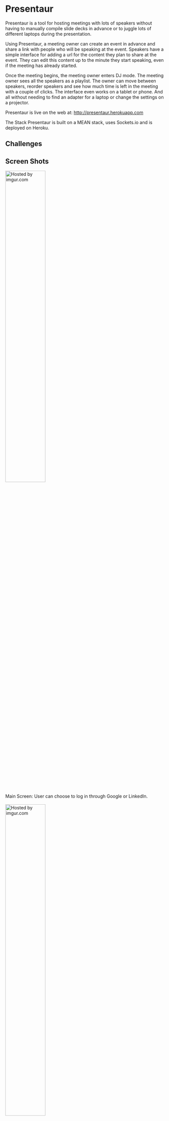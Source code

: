 Presentaur
==========

Presentaur is a tool for hosting meetings with lots of speakers without having to manually compile slide decks in advance or to juggle lots of different laptops during the presentation. 

Using Presentaur, a meeting owner can create an event in advance and share a link with people who will be speaking at the event. Speakers have a simple interface for adding a url for the content they plan to share at the event. They can edit this content up to the minute they start speaking, even if the meeting has already started. 

Once the meeting begins, the meeting owner enters DJ mode. The meeting owner sees all the speakers as a playlist. The owner can move between speakers, reorder speakers and see how much time is left in the meeting with a couple of clicks. The interface even works on a tablet or phone. And all without needing to find an adapter for a laptop or change the settings on a projector.

Presentaur is live on the web at: http://presentaur.herokuapp.com

The Stack
Presentaur is built on a MEAN stack, uses Sockets.io and is deployed on Heroku.

<h2>Challenges</h2>

<h2>Screen Shots</h2>
<img width="50%" height="50%" src="http://i.imgur.com/2LR4Rab.png" title="Hosted by imgur.com"/>
<br>
Main Screen: User can choose to log in through Google or LinkedIn.
<br>
<br>
<img width="50%" height="50%" src="http://i.imgur.com/gwjAkDx.png" title="Hosted by imgur.com"/>
<br>
Dashboard View: Once logged in user is redirected to their dashboard view where they can create new Presentaurs, view Presentaurs in which they are speaking, hosting or both.
<br>
<br>
<img width="50%" height="50%" src="http://i.imgur.com/UCjYUyH.png" title="Hosted by imgur.com"/>
<br>
Add Content View: Presenters who have received an invitation to speak are able to add their content url from this screen.
<br>
<br>
<img width="50%" height="50%" src="http://i.imgur.com/xvqVYUf.png" title="Hosted by imgur.com"/>
<br>
Host / DJ Control View: From this screen the host of the Presentaur has the ability to control flow
<br>
<br>
<img width="50%" height="50%" src="http://i.imgur.com/SQVuzLn.png" title="Hosted by imgur.com"/>
<br>
Audience View: The computer connected to the projector will see this page with the speaker's content url. When the Presentaur is started from the Host View, the content will increase to full screen.


<b>Team</b>
<br><a href='http://github.com/KyleW'>Kyle Warneck</a>
<br><a href='http://github.com/ehannum'>Eric Hannum</a>
<br><a href='http://github.com/brannonlucas'>Brannon Lucas</a>

